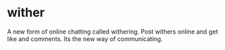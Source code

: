 # wither
A new form of online chatting called withering. Post withers online and get like and comments. Its the new way of communicating.
